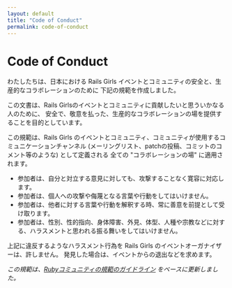 ```yaml
---
layout: default
title: "Code of Conduct"
permalink: code-of-conduct
---
```


# Code of Conduct

わたしたちは、日本における Rails Girls イベントとコミュニティの安全と、生産的なコラボレーションのために
下記の規範を作成しました。

この文書は、Rails Girlsのイベントとコミュニティに貢献したいと思ういかなる人のために、
安全で、敬意を払った、生産的なコラボレーションの場を提供することを目的としています。

この規範は、Rails Girls のイベントとコミュニティ、コミュニティが使用するコミュニケーションチャンネル
(メーリングリスト、patchの投稿、コミットのコメント等のような) として定義される
全ての "コラボレーションの場" に適用されます。

* 参加者は、自分と対立する意見に対しても、攻撃することなく寛容に対応します。
* 参加者は、個人への攻撃や侮蔑となる言葉や行動をしてはいけません。
* 参加者は、他者に対する言葉や行動を解釈する時、常に善意を前提として受け取ります。
* 参加者は、性別、性的指向、身体障害、外見、体型、人種や宗教などに対する、ハラスメントと思われる振る舞いをしてはいけません。

上記に違反するようなハラスメント行為を Rails Girls のイベントオーガナイザーは、許しません。
発見した場合は、イベントからの退出などを求めます。

*この規範は、[Rubyコミュニティの規範のガイドライン](https://www.ruby-lang.org/en/conduct/) をベースに更新しました。*
